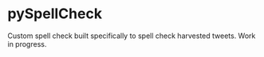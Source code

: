 # pySpellCheck
Custom spell check built specifically to spell check harvested tweets. Work in progress.
